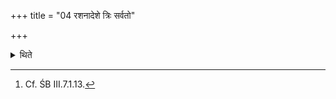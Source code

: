 +++
title = "04 रशनादेशे त्रिः सर्वतो"

+++

<details><summary>थिते</summary>

4. He touches the sacrificial post thrice from all sides at the place of the cord[^1] (i.e. the place where the cord will be tied afterwards).  

[^1]: Cf. ŚB III.7.1.13.
</details>
